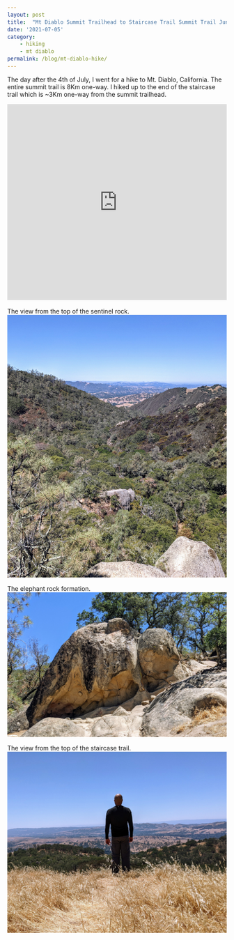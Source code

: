 ```yaml
---
layout: post
title:  "Mt Diablo Summit Trailhead to Staircase Trail Summit Trail Junction"
date: '2021-07-05'
category:
    - hiking
    - mt diablo
permalink: /blog/mt-diablo-hike/
---
```


The day after the 4th of July, I went for a hike to Mt. Diablo, California.
The entire summit trail is 8Km one-way.
I hiked up to the end of the staircase trail which is ~3Km one-way from the summit trailhead.

<iframe src="https://www.google.com/maps/embed?pb=!1m34!1m12!1m3!1d6300.672537247093!2d-121.94661857265196!3d37.85242157650675!2m3!1f0!2f0!3f0!3m2!1i1024!2i768!4f13.1!4m19!3e2!4m5!1s0x808ff46faf1ca619%3A0xd397f41fe2936a1e!2sStaircase%20Trail%20Summit%20Trail%20Junction!3m2!1d37.8553296!2d-121.93364389999999!4m5!1s0x808ff470e99e4ef3%3A0x98ca4a22c7c660e7!2sElephant%20Rock!3m2!1d37.8497792!2d-121.93408009999999!4m5!1s0x808ff489303db07b%3A0x944a1c7e5b728d17!2sSummit%20Trail%2C%202410%20Diablo%20Lakes%20Ln%2C%20Diablo%2C%20CA%2094528!3m2!1d37.8507222!2d-121.95238549999999!5e0!3m2!1sen!2sus!4v1626021052335!5m2!1sen!2sus"
    width="100%" height="450" style="border:0;" allowfullscreen="" loading="lazy"></iframe>
<br>

The view from the top of the sentinel rock.
<img class="img-thumbnail" src="/assets/img/posts/mt-diablo/sentinel-rock.jpg" alt="mt-diablo-sentinel-rock">

The elephant rock formation.
<img class="img-thumbnail" src="/assets/img/posts/mt-diablo/elephant.jpg" alt="mt-diablo-elephant-rock">

The view from the top of the staircase trail.
<img class="img-thumbnail" src="/assets/img/posts/mt-diablo/staircase-top.jpg" alt="mt-diablo-staircase">
